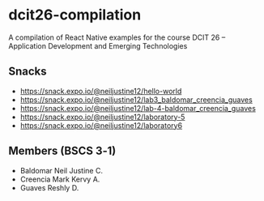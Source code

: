 # dcit26-compilation 
A compilation of React Native examples for the course DCIT 26 – Application Development and
Emerging Technologies
## Snacks
* https://snack.expo.io/@neiljustine12/hello-world
* https://snack.expo.io/@neiljustine12/lab3_baldomar_creencia_guaves
* https://snack.expo.io/@neiljustine12/lab-4-baldomar_creencia_guaves
* https://snack.expo.io/@neiljustine12/laboratory-5
* https://snack.expo.io/@neiljustine12/laboratory6
## Members (BSCS 3‐1)
* Baldomar Neil Justine C.
* Creencia Mark Kervy A.
* Guaves Reshly D.
